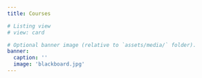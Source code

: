 ```yaml
---
title: Courses

# Listing view
# view: card

# Optional banner image (relative to `assets/media/` folder).
banner:
  caption: ''
  image: 'blackboard.jpg'
---
```


